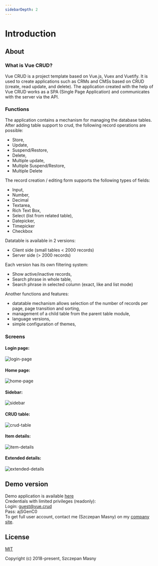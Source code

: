 ```yaml
---
sidebarDepth: 2
---
```


# Introduction

## About

### What is Vue CRUD?

Vue CRUD is a project template based on Vue.js, Vuex and Vuetify. It is used to create applications such as CRMs and CMSs based on CRUD (create, read update, and delete). The application created with the help of Vue CRUD works as a SPA (Single Page Application) and communicates with the server via the API.

### Functions

The application contains a mechanism for managing the database tables. After adding table support to crud, the following record operations are possible:

* Store,
* Update,
* Suspend/Restore,
* Delete,
* Multiple update,
* Multiple Suspend/Restore,
* Multiple Delete

The record creation / editing form supports the following types of fields:

* Input,
* Number,
* Decimal
* Textarea,
* Rich Text Box,
* Select (list from related table),
* Datepicker,
* Timepicker
* Checkbox

Datatable is available in 2 versions:
* Client side (small tables < 2000 records)
* Server side (> 2000 records)

Each version has its own filtering system:
* Show active/inactive records,
* Search phrase in whole table,
* Search phrase in selected column (exact, like and list mode)

Another functions and features:
* datatable mechanism allows selection of the number of records per page, page transition and sorting,
* management of a child table from the parent table module,
* language versions,
* simple configuration of themes,

### Screens

#### Login page:
![login-page](/images/demo/login-page.jpg)

#### Home page:
![home-page](/images/demo/home-page.jpg)
#### Sidebar:
![sidebar](/images/demo/sidebar.jpg)

#### CRUD table:
![crud-table](/images/demo/crud-table.jpg)

#### Item details:
![item-details](/images/demo/item-details.jpg)

#### Extended details:
![extended-details](/images/demo/extended-details.jpg)

## Demo version

Demo application is available <a href="http://crud.id-a.pl" target="_blank">here</a>\
Credentials with limited privileges (readonly):\
Login:  guest@vue.crud\
Pass:   ajSGenC0\
To get full user account, contact me (Szczepan Masny) on my <a href="http://id-a.pl" target="_blank">company site</a>.

## License
[MIT](https://opensource.org/licenses/MIT)

Copyright (c) 2018-present, Szczepan Masny
